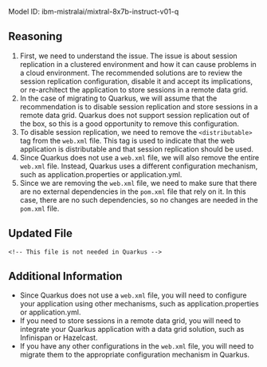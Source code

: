 Model ID: ibm-mistralai/mixtral-8x7b-instruct-v01-q

## Reasoning

1. First, we need to understand the issue. The issue is about session replication in a clustered environment and how it can cause problems in a cloud environment. The recommended solutions are to review the session replication configuration, disable it and accept its implications, or re-architect the application to store sessions in a remote data grid.
2. In the case of migrating to Quarkus, we will assume that the recommendation is to disable session replication and store sessions in a remote data grid. Quarkus does not support session replication out of the box, so this is a good opportunity to remove this configuration.
3. To disable session replication, we need to remove the `<distributable>` tag from the `web.xml` file. This tag is used to indicate that the web application is distributable and that session replication should be used.
4. Since Quarkus does not use a `web.xml` file, we will also remove the entire `web.xml` file. Instead, Quarkus uses a different configuration mechanism, such as application.properties or application.yml.
5. Since we are removing the `web.xml` file, we need to make sure that there are no external dependencies in the `pom.xml` file that rely on it. In this case, there are no such dependencies, so no changes are needed in the `pom.xml` file.

## Updated File

```
<!-- This file is not needed in Quarkus -->
```

## Additional Information

* Since Quarkus does not use a `web.xml` file, you will need to configure your application using other mechanisms, such as application.properties or application.yml.
* If you need to store sessions in a remote data grid, you will need to integrate your Quarkus application with a data grid solution, such as Infinispan or Hazelcast.
* If you have any other configurations in the `web.xml` file, you will need to migrate them to the appropriate configuration mechanism in Quarkus.